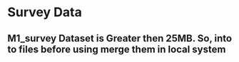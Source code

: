 # Survey Data

## M1_survey Dataset is Greater then 25MB. So, into to files before using merge them in local system
